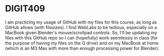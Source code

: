 # DIGIT409
I am practicing my usage of GitHub with my files for this course, as long as GitHub allows (with filesizes). I find WebLabs to be tedious, especially on a MacBook given Blender's mouse/scrollpad controls. So, I'll be updating my files with this GitHub repo so I can (hopefully) work seemlessly in class (for the purpose of having my files on the Q drive) and on my MacBook at home (which is an M3 Max with more than enough processing power for Blender).
